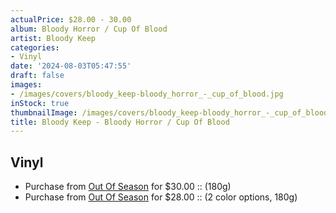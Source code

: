 ```yaml
---
actualPrice: $28.00 - 30.00
album: Bloody Horror / Cup Of Blood
artist: Bloody Keep
categories:
- Vinyl
date: '2024-08-03T05:47:55'
draft: false
images:
- /images/covers/bloody_keep-bloody_horror_-_cup_of_blood.jpg
inStock: true
thumbnailImage: /images/covers/bloody_keep-bloody_horror_-_cup_of_blood-thumb.jpg
title: Bloody Keep - Bloody Horror / Cup Of Blood
---
```


## Vinyl
* Purchase from [Out Of Season](https://www.outofseasonlabel.com/products/bloody-keep-bloody-horror-cup-of-blood-vinyl-lp-180g) for $30.00 :: (180g)
* Purchase from [Out Of Season](https://www.outofseasonlabel.com/products/bloody-keep-bloody-horror-cup-of-blood-vinyl-lp-2-color-options-180g) for $28.00 :: (2 color options, 180g)
